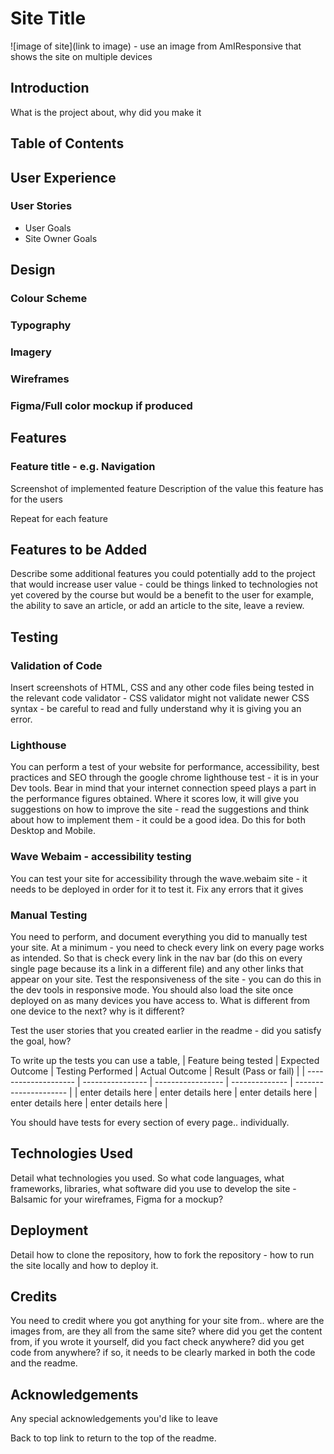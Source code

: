 # Site Title

![image of site](link to image) - use an image from AmIResponsive that shows the site on multiple devices

## Introduction

What is the project about, why did you make it

## Table of Contents

## User Experience

### User Stories

- User Goals
- Site Owner Goals

## Design

### Colour Scheme

### Typography

### Imagery

### Wireframes

### Figma/Full color mockup if produced

## Features

### Feature title - e.g. Navigation

Screenshot of implemented feature
Description of the value this feature has for the users

Repeat for each feature

## Features to be Added

Describe some additional features you could potentially add to the project that would increase user value - could be things linked to technologies not yet covered by the course but would be a benefit to the user for example, the ability to save an article, or add an article to the site, leave a review.

## Testing

### Validation of Code

Insert screenshots of HTML, CSS and any other code files being tested in the relevant code validator - CSS validator might not validate newer CSS syntax - be careful to read and fully understand why it is giving you an error.

### Lighthouse

You can perform a test of your website for performance, accessibility, best practices and SEO through the google chrome lighthouse test - it is in your Dev tools. Bear in mind that your internet connection speed plays a part in the performance figures obtained. Where it scores low, it will give you suggestions on how to improve the site - read the suggestions and think about how to implement them - it could be a good idea.
Do this for both Desktop and Mobile.

### Wave Webaim - accessibility testing

You can test your site for accessibility through the wave.webaim site - it needs to be deployed in order for it to test it. Fix any errors that it gives

### Manual Testing

You need to perform, and document everything you did to manually test your site.
At a minimum - you need to check every link on every page works as intended.
So that is check every link in the nav bar (do this on every single page because its a link in a different file) and any other links that appear on your site.
Test the responsiveness of the site - you can do this in the dev tools in responsive mode.
You should also load the site once deployed on as many devices you have access to. What is different from one device to the next? why is it different?

Test the user stories that you created earlier in the readme - did you satisfy the goal, how?

To write up the tests you can use a table,
| Feature being tested | Expected Outcome | Testing Performed | Actual Outcome | Result (Pass or fail) |
| -------------------- | ---------------- | ----------------- | -------------- | --------------------- |
| enter details here | enter details here | enter details here | enter details here | enter details here |

You should have tests for every section of every page.. individually.

## Technologies Used

Detail what technologies you used. So what code languages, what frameworks, libraries, what software did you use to develop the site - Balsamic for your wireframes, Figma for a mockup?

## Deployment

Detail how to clone the repository, how to fork the repository - how to run the site locally and how to deploy it.

## Credits

You need to credit where you got anything for your site from.. where are the images from, are they all from the same site? where did you get the content from, if you wrote it yourself, did you fact check anywhere? did you get code from anywhere? if so, it needs to be clearly marked in both the code and the readme.

## Acknowledgements

Any special acknowledgements you'd like to leave

Back to top link to return to the top of the readme.
